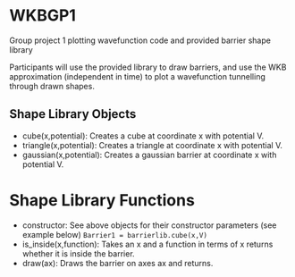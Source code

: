 # WKBGP1
Group project 1 plotting wavefunction code and provided barrier shape library

Participants will use the provided library to draw barriers, and use the WKB approximation (independent in time) to plot a wavefunction tunnelling through drawn shapes.

## Shape Library Objects
- cube(x,potential): Creates a cube at coordinate x with potential V.
- triangle(x,potential): Creates a triangle at coordinate x with potential V.
- gaussian(x,potential): Creates a gaussian barrier at coordinate x with potential V.

# Shape Library Functions
- constructor: See above objects for their constructor parameters (see example below)
  `Barrier1 = barrierlib.cube(x,V)`
- is_inside(x,function): Takes an x and a function in terms of x returns whether it is inside the barrier.
- draw(ax): Draws the barrier on axes ax and returns.
